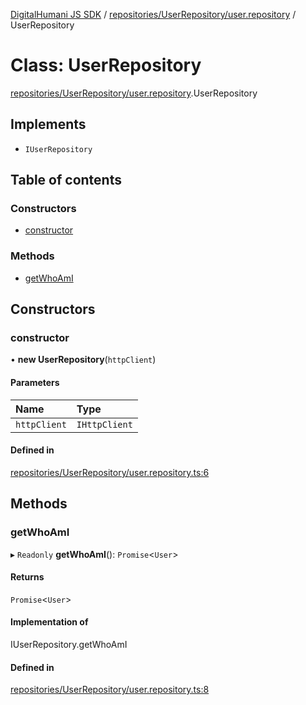 [DigitalHumani JS SDK](../README.md) / [repositories/UserRepository/user.repository](../modules/repositories_UserRepository_user_repository.md) / UserRepository

# Class: UserRepository

[repositories/UserRepository/user.repository](../modules/repositories_UserRepository_user_repository.md).UserRepository

## Implements

- `IUserRepository`

## Table of contents

### Constructors

- [constructor](repositories_UserRepository_user_repository.UserRepository.md#constructor)

### Methods

- [getWhoAmI](repositories_UserRepository_user_repository.UserRepository.md#getwhoami)

## Constructors

### constructor

• **new UserRepository**(`httpClient`)

#### Parameters

| Name | Type |
| :------ | :------ |
| `httpClient` | `IHttpClient` |

#### Defined in

[repositories/UserRepository/user.repository.ts:6](https://github.com/impe93/digital-humani-js-sdk/blob/f143a90/src/repositories/UserRepository/user.repository.ts#L6)

## Methods

### getWhoAmI

▸ `Readonly` **getWhoAmI**(): `Promise`<`User`\>

#### Returns

`Promise`<`User`\>

#### Implementation of

IUserRepository.getWhoAmI

#### Defined in

[repositories/UserRepository/user.repository.ts:8](https://github.com/impe93/digital-humani-js-sdk/blob/f143a90/src/repositories/UserRepository/user.repository.ts#L8)
